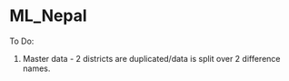 # ML_Nepal

To Do:
1. Master data - 2 districts are duplicated/data is split over 2 difference names.
